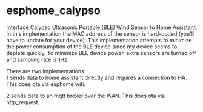 # esphome_calypso
Interface Calypso Ultrasonic Portable (BLE) Wind Sensor to Home Assistant.
In this implementation the MAC address of the sensor is hard-coded (you'll have to update for your device).
This implementation attempts to minimize the power consumption of the BLE device since my device seems to deplete quickly.
To minimize BLE device power, extra sensors are turned off and sampling rate is 1Hz.

There are two implementations:  
  1 sends data to home assistant directly and requires a connection to HA.  This does ota via esphome wifi.
  
  2 sends data to an mqtt broker over the WAN.  This does ota via http_request.
